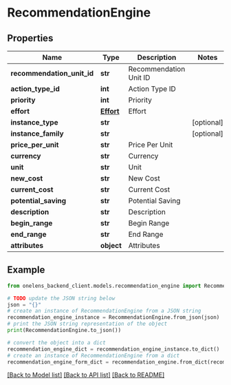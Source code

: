 # RecommendationEngine


## Properties

Name | Type | Description | Notes
------------ | ------------- | ------------- | -------------
**recommendation_unit_id** | **str** | Recommendation Unit ID | 
**action_type_id** | **int** | Action Type ID | 
**priority** | **int** | Priority | 
**effort** | [**Effort**](Effort.md) | Effort | 
**instance_type** | **str** |  | [optional] 
**instance_family** | **str** |  | [optional] 
**price_per_unit** | **str** | Price Per Unit | 
**currency** | **str** | Currency | 
**unit** | **str** | Unit | 
**new_cost** | **str** | New Cost | 
**current_cost** | **str** | Current Cost | 
**potential_saving** | **str** | Potential Saving | 
**description** | **str** | Description | 
**begin_range** | **str** | Begin Range | 
**end_range** | **str** | End Range | 
**attributes** | **object** | Attributes | 

## Example

```python
from onelens_backend_client.models.recommendation_engine import RecommendationEngine

# TODO update the JSON string below
json = "{}"
# create an instance of RecommendationEngine from a JSON string
recommendation_engine_instance = RecommendationEngine.from_json(json)
# print the JSON string representation of the object
print(RecommendationEngine.to_json())

# convert the object into a dict
recommendation_engine_dict = recommendation_engine_instance.to_dict()
# create an instance of RecommendationEngine from a dict
recommendation_engine_form_dict = recommendation_engine.from_dict(recommendation_engine_dict)
```
[[Back to Model list]](../README.md#documentation-for-models) [[Back to API list]](../README.md#documentation-for-api-endpoints) [[Back to README]](../README.md)


